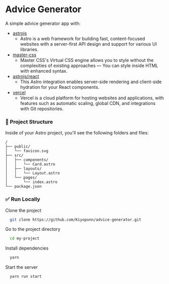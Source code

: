 
# Advice Generator

A simple advice generator app with:

* [astrojs](https://astro.build)
  * Astro is a web framework for building fast, content-focused websites with a server-first API design and support for various UI libraries.
* [master-css](https://css.master.co)
  * Master CSS's Virtual CSS engine allows you to style without the complexities of existing approaches — You can style inside HTML with enhanced syntax.
* [astrojs/react](https://docs.astro.build/en/guides/integrations-guide/react)
  * This Astro integration enables server-side rendering and client-side hydration for your React components.
* [vercel](https://vercel.com)
  * Vercel is a cloud platform for hosting websites and applications, with features such as automatic scaling, global CDN, and integrations with Git repositories.
### 📁 Project Structure

Inside of your Astro project, you'll see the following folders and files:

```structure
/
├── public/
│   └── favicon.svg
├── src/
│   ├── components/
│   │   └── Card.astro
│   ├── layouts/
│   │   └── Layout.astro
│   └── pages/
│       └── index.astro
└── package.json
```
### ✅ Run Locally

Clone the project

```bash
  git clone https://github.com/Kiyoponn/advice-generator.git
```

Go to the project directory

```bash
  cd my-project
```

Install dependencies

```bash
  yarn
```

Start the server

```bash
  yarn run start
```

